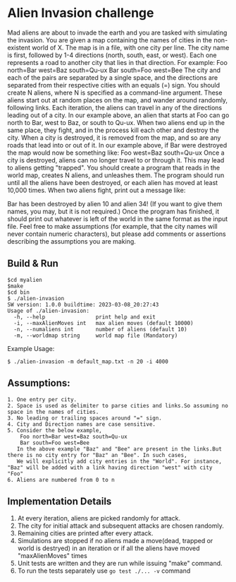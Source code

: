 # Alien Invasion challenge
Mad aliens are about to invade the earth and you are tasked with simulating the
invasion.
You are given a map containing the names of cities in the non-existent world of
X. The map is in a file, with one city per line. The city name is first,
followed by 1-4 directions (north, south, east, or west). Each one represents a
road to another city that lies in that direction.
For example:
Foo north=Bar west=Baz south=Qu-ux
Bar south=Foo west=Bee
The city and each of the pairs are separated by a single space, and the
directions are separated from their respective cities with an equals (=) sign.
You should create N aliens, where N is specified as a command-line argument.
These aliens start out at random places on the map, and wander around randomly,
following links. Each iteration, the aliens can travel in any of the directions
leading out of a city. In our example above, an alien that starts at Foo can go
north to Bar, west to Baz, or south to Qu-ux.
When two aliens end up in the same place, they fight, and in the process kill
each other and destroy the city. When a city is destroyed, it is removed from
the map, and so are any roads that lead into or out of it.
In our example above, if Bar were destroyed the map would now be something
like:
Foo west=Baz south=Qu-ux
Once a city is destroyed, aliens can no longer travel to or through it. This
may lead to aliens getting "trapped".
You should create a program that reads in the world map, creates N aliens, and
unleashes them. The program should run until all the aliens have been
destroyed, or each alien has moved at least 10,000 times. When two aliens
fight, print out a message like:

Bar has been destroyed by alien 10 and alien 34!
(If you want to give them names, you may, but it is not required.) Once the
program has finished, it should print out whatever is left of the world in the
same format as the input file.
Feel free to make assumptions (for example, that the city names will never
contain numeric characters), but please add comments or assertions describing
the assumptions you are making.

## Build & Run
```
$cd myalien
$make
$cd bin
$ ./alien-invasion 
SW version: 1.0.0 buildtime: 2023-03-08_20:27:43
Usage of ./alien-invasion:
  -h, --help                print help and exit
  -i, --maxAlienMoves int   max alien moves (default 10000)
  -n, --numaliens int       number of aliens (default 10)
  -m, --worldmap string     world map file (Mandatory)
```
Example Usage:
```
$ ./alien-invasion -m default_map.txt -n 20 -i 4000
```

## Assumptions:
    1. One entry per city.
    2. Space is used as delimiter to parse cities and links.So assuming no space in the names of cities.
    3. No leading or trailing spaces around "=" sign.
    4. City and Direction names are case sensitive.
    5. Consider the below example,
        Foo north=Bar west=Baz south=Qu-ux
        Bar south=Foo west=Bee
       In the above example "Baz" and "Bee" are present in the links.But there is no city entry for "Baz" an "Bee". In such cases,
       We will explicitly add city entries in the "World". For instance, "Baz" will be added with a link having direction "west" with city "Foo"
    6. Aliens are numbered from 0 to n

## Implementation Details
  1. At every iteration, aliens are picked randomly for attack.
  2. The city for initial attack and subsequent attacks are chosen randomly.
  3. Remaining cities are printed after every attack.
  4. Simulations are stopped if no aliens made a move(dead, trapped or world is destryed) in an 
     iteration or if all the aliens have moved "maxAlienMoves" times  
  5. Unit tests are written and they are run while issuing "make" command.
  6. To run the tests separately use ``` go test ./... -v ``` command